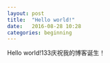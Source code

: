 ```yaml
---
layout: post
title:  "Hello world!"
date:   2016-08-28 10:28
categories: beginning
---
```

Hello world!133庆祝我的博客诞生！
